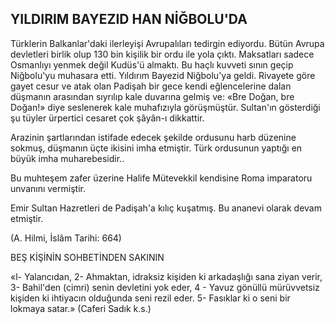 ## YILDIRIM BAYEZID HAN NİĞBOLU'DA

Türklerin Balkanlar'daki ilerleyişi Avrupalıları tedirgin ediyordu. Bütün Avrupa devletle­ri birlik olup 130 bin kişilik bir ordu ile yola çıktı. Maksatları sadece Osmanlıyı yenmek de­ğil Kudüs'ü almaktı. Bu haçlı kuvveti sının ge­çip Niğbolu'yu muhasara etti. Yıldırım Bayezid Niğbolu'ya geldi. Rivayete göre gayet cesur ve atak olan Padişah bir gece kendi eğlencelerine dalan düşmanın arasından sıyrılıp kale duvarına gelmiş ve: «Bre Doğan, bre Doğan!» diye ses­lenerek kale muhafızıyla görüşmüştür. Sultan'ın gösterdiği şu tüyler ürpertici cesaret çok şâyân-ı dikkattir.

Arazinin şartlarından istifade edecek şekil­de ordusunu harb düzenine sokmuş, düşmanın üçte ikisini imha etmiştir. Türk ordusunun yap­tığı en büyük imha muharebesidir..

Bu muhteşem zafer üzerine Halife Müte­vekkil kendisine Roma imparatoru unvanını ver­miştir.

Emir Sultan Hazretleri de Padişah'a kılıç kuşatmış. Bu ananevi olarak devam etmiştir.

(A. Hilmi, İslâm Tarihi: 664)

BEŞ KİŞİNİN SOHBETİNDEN SAKININ

«l- Yalancıdan, 2- Ahmaktan, idraksiz kişiden ki arkadaşlığı sana ziyan verir, 3- Ba­hil'den (cimri) senin devletini yok eder, 4 - Yavuz gönüllü mürüvvetsiz kişiden ki ihtiya­cın olduğunda seni rezil eder. 5- Fasıklar ki o seni bir lokmaya satar.» (Caferi Sadık k.s.)
